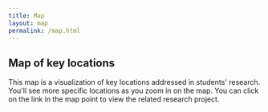```yaml
---
title: Map
layout: map
permalink: /map.html
---
```

## Map of key locations

This map is a visualization of key locations addressed in students' research. You'll see more specific locations as you zoom in on the map. You can click on the link in the map point to view the related research project.
